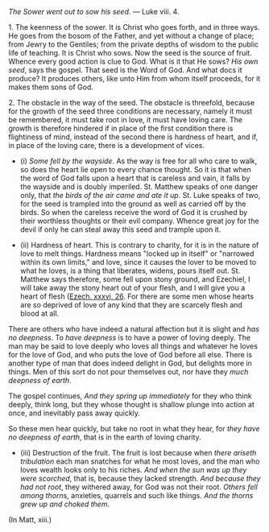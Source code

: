 
_The Sower went out to sow his seed_. — Luke viii. 4.

1\. The keenness of the sower. It is Christ who goes forth, and in three ways. He goes from the bosom of the Father, and yet without a change of place; from Jewry to the Gentiles; from the private depths of wisdom to the public life of teaching. It is Christ who sows. Now the seed is the source of fruit. Whence every good action is clue to God. What is it that He sows? _His own seed_, says the gospel. That seed is the Word of God. And what docs it produce? It produces others, like unto Him from whom itself proceeds, for it makes them sons of God.

2\. The obstacle in the way of the seed. The obstacle is threefold, because for the growth of the seed three conditions are necessary, namely it must be remembered, it must take root in love, it must have loving care. The growth is therefore hindered if in place of the first condition there is flightiness of mind, instead of the second there is hardness of heart, and if, in place of the loving care, there is a development of vices.

- (i) _Some fell by the wayside_. As the way is free for all who care to walk, so does the heart lie open to every chance thought. So it is that when the word of God falls upon a heart that is careless and vain, it falls by the wayside and is doubly imperiled. St. Matthew speaks of one danger only, that _the birds of the air came and ate it up_. St. Luke speaks of two, for the seed is trampled into the ground as well as carried off by the birds. So when the careless receive the word of God it is crushed by their worthless thoughts or their evil company. Whence great joy for the devil if only he can steal away this seed and trample upon it.

- (ii) Hardness of heart. This is contrary to charity, for it is in the nature of love to melt things. Hardness means "locked up in itself" or "narrowed within its own limits," and love, since it causes the lover to be moved to what he loves, is a thing that liberates, widens, pours itself out. St. Matthew says therefore, some fell upon stony ground, and Ezechiel, I will take away the stony heart out of your flesh, and I will give you a heart of flesh ([Ezech. xxxvi, 26](https://vulgata.online/bible/Ezech.xxxvi?ed=DR2&vfn=DR2.Ezech.xxxvi.26:vs). For there are some men whose hearts are so deprived of love of any kind that they are scarcely flesh and blood at all.

There are others who have indeed a natural affection but it is slight and _has no deepness_. To _have deepness_ is to have a power of loving deeply. The man may be said to love deeply who loves all things and whatever he loves for the love of God, and who puts the love of God before all else. There is another type of man that does indeed delight in God, but delights more in things. Men of this sort do not pour themselves out, nor have they _much deepness of earth_.

The gospel continues, _And they spring up immediately_ for they who think deeply, think long, but they whose thought is shallow plunge into action at once, and inevitably pass away quickly.

So these men hear quickly, but take no root in what they hear, for _they have no deepness of earth_, that is in the earth of loving charity.

- (iii) Destruction of the fruit. The fruit is lost because when _there ariseth tribulation_ each man snatches for what he most loves, and the man who loves wealth looks only to his riches. _And when the sun was up they were scorched_, that is, because they lacked strength. _And because they had not root_, they withered away, for God was not their root. *Others fell among thorn*s, anxieties, quarrels and such like things. _And the thorns grew up and choked them_.

(In Matt, xiii.)

